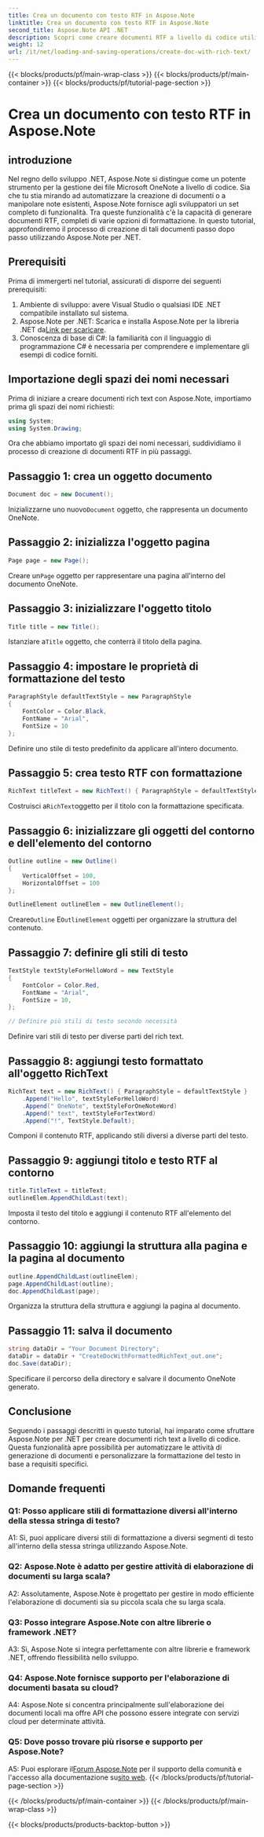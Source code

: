 ```yaml
---
title: Crea un documento con testo RTF in Aspose.Note
linktitle: Crea un documento con testo RTF in Aspose.Note
second_title: Aspose.Note API .NET
description: Scopri come creare documenti RTF a livello di codice utilizzando Aspose.Note per .NET. Guida passo passo con esempi di codice.
weight: 12
url: /it/net/loading-and-saving-operations/create-doc-with-rich-text/
---
```


{{< blocks/products/pf/main-wrap-class >}}
{{< blocks/products/pf/main-container >}}
{{< blocks/products/pf/tutorial-page-section >}}

# Crea un documento con testo RTF in Aspose.Note

## introduzione

Nel regno dello sviluppo .NET, Aspose.Note si distingue come un potente strumento per la gestione dei file Microsoft OneNote a livello di codice. Sia che tu stia mirando ad automatizzare la creazione di documenti o a manipolare note esistenti, Aspose.Note fornisce agli sviluppatori un set completo di funzionalità. Tra queste funzionalità c'è la capacità di generare documenti RTF, completi di varie opzioni di formattazione. In questo tutorial, approfondiremo il processo di creazione di tali documenti passo dopo passo utilizzando Aspose.Note per .NET.

## Prerequisiti

Prima di immergerti nel tutorial, assicurati di disporre dei seguenti prerequisiti:

1. Ambiente di sviluppo: avere Visual Studio o qualsiasi IDE .NET compatibile installato sul sistema.
2.  Aspose.Note per .NET: Scarica e installa Aspose.Note per la libreria .NET da[Link per scaricare](https://releases.aspose.com/note/net/).
3. Conoscenza di base di C#: la familiarità con il linguaggio di programmazione C# è necessaria per comprendere e implementare gli esempi di codice forniti.

## Importazione degli spazi dei nomi necessari

Prima di iniziare a creare documenti rich text con Aspose.Note, importiamo prima gli spazi dei nomi richiesti:

```csharp
using System;
using System.Drawing;
```

Ora che abbiamo importato gli spazi dei nomi necessari, suddividiamo il processo di creazione di documenti RTF in più passaggi.

## Passaggio 1: crea un oggetto documento

```csharp
Document doc = new Document();
```

 Inizializzarne uno nuovo`Document` oggetto, che rappresenta un documento OneNote.

## Passaggio 2: inizializza l'oggetto pagina

```csharp
Page page = new Page();
```

 Creare un`Page` oggetto per rappresentare una pagina all'interno del documento OneNote.

## Passaggio 3: inizializzare l'oggetto titolo

```csharp
Title title = new Title();
```

 Istanziare a`Title` oggetto, che conterrà il titolo della pagina.

## Passaggio 4: impostare le proprietà di formattazione del testo

```csharp
ParagraphStyle defaultTextStyle = new ParagraphStyle
{
    FontColor = Color.Black,
    FontName = "Arial",
    FontSize = 10
};
```

Definire uno stile di testo predefinito da applicare all'intero documento.

## Passaggio 5: crea testo RTF con formattazione

```csharp
RichText titleText = new RichText() { ParagraphStyle = defaultTextStyle }.Append("Title!");
```

 Costruisci a`RichText`oggetto per il titolo con la formattazione specificata.

## Passaggio 6: inizializzare gli oggetti del contorno e dell'elemento del contorno

```csharp
Outline outline = new Outline()
{
    VerticalOffset = 100,
    HorizontalOffset = 100
};

OutlineElement outlineElem = new OutlineElement();
```

 Creare`Outline` E`OutlineElement` oggetti per organizzare la struttura del contenuto.

## Passaggio 7: definire gli stili di testo

```csharp
TextStyle textStyleForHelloWord = new TextStyle
{
    FontColor = Color.Red,
    FontName = "Arial",
    FontSize = 10,
};

// Definire più stili di testo secondo necessità
```

Definire vari stili di testo per diverse parti del rich text.

## Passaggio 8: aggiungi testo formattato all'oggetto RichText

```csharp
RichText text = new RichText() { ParagraphStyle = defaultTextStyle }
    .Append("Hello", textStyleForHelloWord)
    .Append(" OneNote", textStyleForOneNoteWord)
    .Append(" text", textStyleForTextWord)
    .Append("!", TextStyle.Default);
```

Componi il contenuto RTF, applicando stili diversi a diverse parti del testo.

## Passaggio 9: aggiungi titolo e testo RTF al contorno

```csharp
title.TitleText = titleText;
outlineElem.AppendChildLast(text);
```

Imposta il testo del titolo e aggiungi il contenuto RTF all'elemento del contorno.

## Passaggio 10: aggiungi la struttura alla pagina e la pagina al documento

```csharp
outline.AppendChildLast(outlineElem);
page.AppendChildLast(outline);
doc.AppendChildLast(page);
```

Organizza la struttura della struttura e aggiungi la pagina al documento.

## Passaggio 11: salva il documento

```csharp
string dataDir = "Your Document Directory";
dataDir = dataDir + "CreateDocWithFormattedRichText_out.one";
doc.Save(dataDir);
```

Specificare il percorso della directory e salvare il documento OneNote generato.

## Conclusione

Seguendo i passaggi descritti in questo tutorial, hai imparato come sfruttare Aspose.Note per .NET per creare documenti rich text a livello di codice. Questa funzionalità apre possibilità per automatizzare le attività di generazione di documenti e personalizzare la formattazione del testo in base a requisiti specifici.

## Domande frequenti

### Q1: Posso applicare stili di formattazione diversi all'interno della stessa stringa di testo?

A1: Sì, puoi applicare diversi stili di formattazione a diversi segmenti di testo all'interno della stessa stringa utilizzando Aspose.Note.

### Q2: Aspose.Note è adatto per gestire attività di elaborazione di documenti su larga scala?

A2: Assolutamente, Aspose.Note è progettato per gestire in modo efficiente l'elaborazione di documenti sia su piccola scala che su larga scala.

### Q3: Posso integrare Aspose.Note con altre librerie o framework .NET?

A3: Sì, Aspose.Note si integra perfettamente con altre librerie e framework .NET, offrendo flessibilità nello sviluppo.

### Q4: Aspose.Note fornisce supporto per l'elaborazione di documenti basata su cloud?

A4: Aspose.Note si concentra principalmente sull'elaborazione dei documenti locali ma offre API che possono essere integrate con servizi cloud per determinate attività.

### Q5: Dove posso trovare più risorse e supporto per Aspose.Note?

 A5: Puoi esplorare il[Forum Aspose.Note](https://forum.aspose.com/c/note/28) per il supporto della comunità e l'accesso alla documentazione su[sito web](https://reference.aspose.com/note/net/).
{{< /blocks/products/pf/tutorial-page-section >}}

{{< /blocks/products/pf/main-container >}}
{{< /blocks/products/pf/main-wrap-class >}}

{{< blocks/products/products-backtop-button >}}

